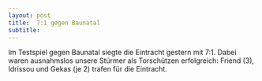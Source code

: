 ```yaml
---
layout: post
title:  7:1 gegen Baunatal
subtitle:  
---
```


Im Testspiel gegen Baunatal siegte die Eintracht gestern mit 7:1. Dabei waren ausnahmslos unsere Stürmer als Torschützen erfolgreich: Friend (3), Idrissou und Gekas (je 2) trafen für die Eintracht. 


